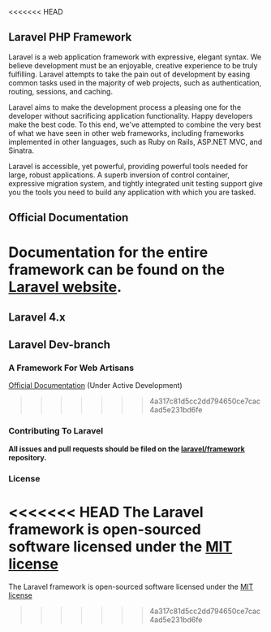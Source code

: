 <<<<<<< HEAD
## Laravel PHP Framework

Laravel is a web application framework with expressive, elegant syntax. We believe development must be an enjoyable, creative experience to be truly fulfilling. Laravel attempts to take the pain out of development by easing common tasks used in the majority of web projects, such as authentication, routing, sessions, and caching.

Laravel aims to make the development process a pleasing one for the developer without sacrificing application functionality. Happy developers make the best code. To this end, we've attempted to combine the very best of what we have seen in other web frameworks, including frameworks implemented in other languages, such as Ruby on Rails, ASP.NET MVC, and Sinatra.

Laravel is accessible, yet powerful, providing powerful tools needed for large, robust applications. A superb inversion of control container, expressive migration system, and tightly integrated unit testing support give you the tools you need to build any application with which you are tasked.

## Official Documentation

Documentation for the entire framework can be found on the [Laravel website](http://laravel.com/docs).
=======
## Laravel 4.x
## Laravel Dev-branch
### A Framework For Web Artisans

[Official Documentation](http://four.laravel.com) (Under Active Development)
>>>>>>> 4a317c81d5cc2dd794650ce7cac4ad5e231bd6fe

### Contributing To Laravel

**All issues and pull requests should be filed on the [laravel/framework](http://github.com/laravel/framework) repository.**

### License

<<<<<<< HEAD
The Laravel framework is open-sourced software licensed under the [MIT license](http://opensource.org/licenses/MIT)
=======
The Laravel framework is open-sourced software licensed under the [MIT license](http://opensource.org/licenses/MIT)
>>>>>>> 4a317c81d5cc2dd794650ce7cac4ad5e231bd6fe
